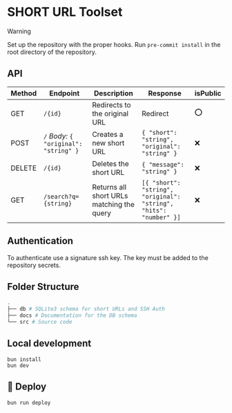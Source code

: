 # SHORT URL Toolset

> [!WARNING]
> Set up the repository with the proper hooks. Run `pre-commit install` in the root directory of the repository.

## API

| Method | Endpoint | Description | Response | isPublic |
| --- | --- | --- | --- | --- |
| GET | `/{id}` | Redirects to the original URL | Redirect | :o: |
| POST | `/` *Body:* `{ "original": "string" }` | Creates a new short URL | `{ "short": "string", "original": "string" }` | :x: |
| DELETE | `/{id}` | Deletes the short URL | `{ "message": "string" }` | :x: |
| GET | `/search?q={string}` | Returns all short URLs matching the query | `[{ "short": "string", "original": "string", "hits": "number" }]` | :x: |

## Authentication

To authenticate use a signature ssh key. The key must be added to the repository secrets.

## Folder Structure

```sh
.
├── db # SQLite3 schema for short URLs and SSH Auth
├── docs # Documentation for the DB schema
└── src # Source code
```

## Local development

```
bun install
bun dev
```

## :rocket: Deploy

```
bun run deploy
```
